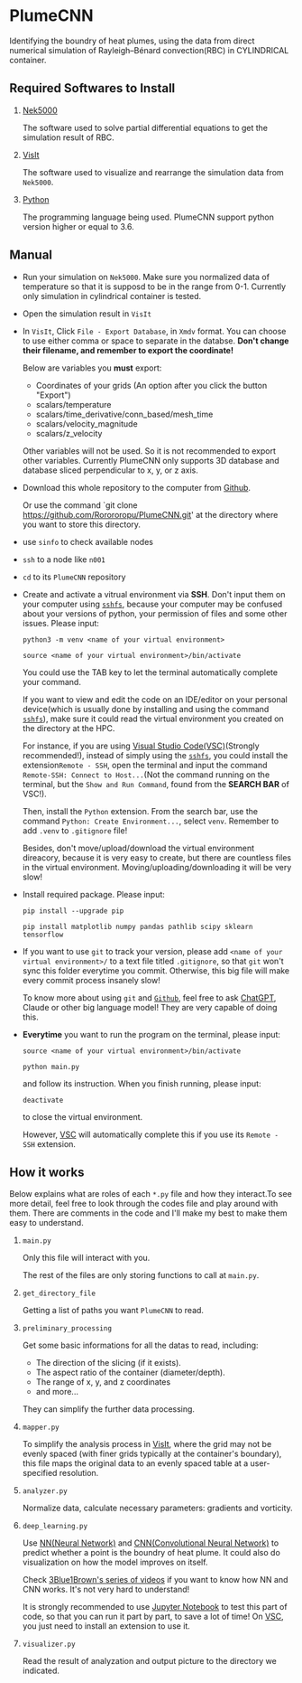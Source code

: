 # PlumeCNN

Identifying the boundry of heat plumes, using the data from direct numerical simulation of Rayleigh–Bénard convection(RBC) in CYLINDRICAL container.

## Required Softwares to Install

1. [Nek5000](https://nek5000.mcs.anl.gov)

    The software used to solve partial differential equations to get the simulation result of RBC.

2. [VisIt](https://visit-sphinx-github-user-manual.readthedocs.io/en/v3.2.0/gui_manual/Intro/Installing_VisIt.html)

    The software used to visualize and rearrange the simulation data from `Nek5000`.

3. [Python](https://www.python.org/downloads/)

    The programming language being used. PlumeCNN support python version higher or equal to 3.6.

## Manual

- Run your simulation on `Nek5000`. Make sure you normalized data of temperature so that it is supposd to be in the range from 0-1. Currently only simulation in cylindrical container is tested.

- Open the simulation result in `VisIt`

- In `VisIt`, Click `File - Export Database`, in `Xmdv` format. You can choose to use either comma or space to separate in the databse. **Don't change their filename, and remember to export the coordinate!**

    Below are variables you **must** export:

  - Coordinates of your grids (An option after you click the button "Export")
  - scalars/temperature
  - scalars/time_derivative/conn_based/mesh_time
  - scalars/velocity_magnitude
  - scalars/z_velocity
  
  Other variables will not be used. So it is not recommended to export other variables.
  Currently PlumeCNN only supports 3D database and database sliced perpendicular to x, y, or z axis.

- Download this whole repository to the computer from [Github](https://github.com/Rorororopu/PlumeCNN).

  Or use the command `git clone <https://github.com/Rorororopu/PlumeCNN.git>' at the directory where you want to store this directory.

- use `sinfo` to check available nodes

- `ssh` to a node like `n001`

- `cd` to its `PlumeCNN` repository

- Create and activate a vitrual environment via **SSH**. Don't input them on your computer using [`sshfs`](https://osxfuse.github.io), because your computer may be confused about your versions of python, your permission of files and some other issues. Please input:

    `python3 -m venv <name of your virtual environment>`

    `source <name of your virtual environment>/bin/activate`

    You could use the TAB key to let the terminal automatically complete your command.

    If you want to view and edit the code on an IDE/editor on your personal device(which is usually done by installing and using the command [`sshfs`](https://osxfuse.github.io)), make sure it could read the virtual environment you created on the directory at the HPC.

    For instance, if you are using [Visual Studio Code(VSC)](https://code.visualstudio.com)(Strongly recommended!), instead of simply using the [`sshfs`](https://osxfuse.github.io), you could install the extension`Remote - SSH`, open the terminal and input the command `Remote-SSH: Connect to Host...`(Not the command running on the terminal, but the `Show and Run Command`, found from the **SEARCH BAR** of VSC!). 

    Then, install the `Python` extension. From the search bar, use the command `Python: Create Environment...`, select `venv`. Remember to add `.venv` to `.gitignore` file!

    Besides, don't move/upload/download the virtual environment direacory, because it is very easy to create, but there are countless files in the virtual environment. Moving/uploading/downloading it will be very slow!

- Install required package. Please input:

    `pip install --upgrade pip`

    `pip install matplotlib numpy pandas pathlib scipy sklearn tensorflow`

- If you want to use `git` to track your version, please add `<name of your virtual environment>/` to a text file titled `.gitignore`, so that `git` won't sync this folder everytime you commit. Otherwise, this big file will make every commit process insanely slow!

    To know more about using `git` and [`Github`](https://github.com), feel free to ask [ChatGPT](https://chatgpt.com), Claude or other big language model! They are very capable of doing this.

- **Everytime** you want to run the program on the terminal, please input:

    `source <name of your virtual environment>/bin/activate`

    `python main.py`

    and follow its instruction. When you finish running, please input:

    `deactivate`

    to close the virtual environment.

    However, [VSC](https://code.visualstudio.com) will automatically complete this if you use its `Remote - SSH` extension.

## How it works

Below explains what are roles of each `*.py` file and how they interact.To see more detail, feel free to look through the codes file and play around with them. There are comments in the code and I'll make my best to make them easy to understand.

1. `main.py`

    Only this file will interact with you.

    The rest of the files are only storing functions to call at `main.py`.

2. `get_directory_file`

    Getting a list of paths you want `PlumeCNN` to read.

3. `preliminary_processing`

    Get some basic informations for all the datas to read, including:
    - The direction of the slicing (if it exists).
    - The aspect ratio of the container (diameter/depth).
    - The range of x, y, and z coordinates
    - and more...

    They can simplify the further data processing.

4. `mapper.py`

    To simplify the analysis process in [VisIt](https://visit-sphinx-github-user-manual.readthedocs.io/en/v3.2.0/gui_manual/Intro/Installing_VisIt.html), where the grid may not be evenly spaced (with finer grids typically at the container's boundary), this file maps the original data to an evenly spaced table at a user-specified resolution.

5. `analyzer.py`

    Normalize data, calculate necessary parameters: gradients and vorticity.

6. `deep_learning.py`

    Use [NN(Neural Network)](https://en.wikipedia.org/wiki/Neural_network_(machine_learning)) and [CNN(Convolutional Neural Network)](https://en.wikipedia.org/wiki/Convolutional_neural_network) to predict whether a point is the boundry of heat plume. It could also do visualization on how the model improves on itself.

    Check [3Blue1Brown's series of videos](https://www.youtube.com/watch?v=aircAruvnKk) if you want to know how NN and CNN works. It's not very hard to understand!

    It is strongly recommended to use [Jupyter Notebook](https://jupyter.org) to test this part of code, so that you can run it part by part, to save a lot of time! On [VSC](https://code.visualstudio.com), you just need to install an extension to use it.

7. `visualizer.py`

    Read the result of analyzation and output picture to the directory we indicated.
